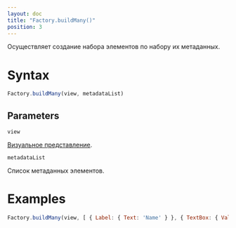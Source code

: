 ```yaml
---
layout: doc
title: "Factory.buildMany()"
position: 3
---
```


Осуществляет создание набора элементов по набору их метаданных.

# Syntax

```js
Factory.buildMany(view, metadataList)
```

## Parameters

`view`

[Визуальное представление](../../../View).

`metadataList`

Список метаданных элементов.

# Examples

```js
Factory.buildMany(view, [ { Label: { Text: 'Name' } }, { TextBox: { Value: 'John' } } ]);
```
